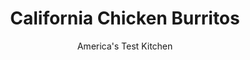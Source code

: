 ---
layout: ../../layouts/MarkdownPostLayout.astro
title: California Chicken Burritos
author: America's Test Kitchen
pubDate: 2023-03-15
description: "Why head to your local taqueria when you can make your own homemade burritos in 30 minutes?"
image_url: https://res.cloudinary.com/hksqkdlah/image/upload/ar_1:1,c_fill,dpr_2.0,f_auto,fl_lossy.progressive.strip_profile,g_faces:auto,q_auto:low,w_344/5182_sfs-qdr07-cvr-4c-burrito-317011
tags: ["Main Courses","American","California","Mexican","Chicken","30-Minute Suppers"]
calories: 3656
protein: 44
carbohydrates: 76
fats: 
fiber: 10
ingredients: ["2 tablespoons, vegetable oil","1 , (15.5-ounce) can black beans, drained","1/2 cup, water","1 cup prepared, chunky salsa, drained and juices reserved","1 small canned, chipotle chile, minced, plus 1 teaspoon adobo sauce","3 cloves, garlic, minced",", Salt and pepper","2 cups, cooked white rice (see note)","1 1/2 cups, shredded rotisserie chicken","3 cups, shredded cheddar cheese","4 (10-inch), flour tortillas"]
serves: 4
time: ""
instructions: ["Adjust oven rack to middle position and heat oven to 450 degrees. Heat oil in large nonstick skillet over medium-high heat until just beginning to smoke. Add black beans, water, reserved salsa juices, chile, and adobo sauce and cook until liquid has evaporated and beans are soft, about 5 minutes. Add garlic and cook until fragrant, about 30 seconds. Using potato masher, mash beans lightly. Season with salt and pepper.","Place rice in medium microwave-safe bowl, cover with plastic wrap, poke holes in plastic, and microwave on high power until hot, about 90 seconds. Stir in salsa, chicken, and 1 1/2 cups cheddar. Spread one-quarter of black bean mixture down center of each tortilla, leaving 2-inch border at ends. Mound rice mixture on beans and fold tortillas to form burritos. Transfer to baking sheet, sprinkle with remaining 1 1/2 cups cheddar, and bake until cheese is bubbly, about 10 minutes. Serve."]
nutrition: ["834 mg Potassium","765 mg Phosphorus","731 mg Calcium","6 mg Iron","109 mg Magnesium","1718 mg Sodium","5 mg Zinc","47 g Fat","8 mg Niacin (B3)","17 g Monounsaturated","5 g Polyunsaturated","15 mg Vitamin C","125 mg Cholesterol","19 g Saturated","1 g Trans","10 g Fiber","101 µg Folic acid","107 µg Folate (food)","4 g Sugars","14 µg Vitamin K","330 g Water","76 g Carbs","278 µg Folate equivalent (total)","44 g Protein","4 mg Vitamin E","341 µg Vitamin A","914 kcal Energy","3656 calories"]
notes: "Garnish with sliced avocado, chopped romaine lettuce, and sour cream. If you dont have cooked rice on hand, you can use Uncle Bens Ready Rice."
---